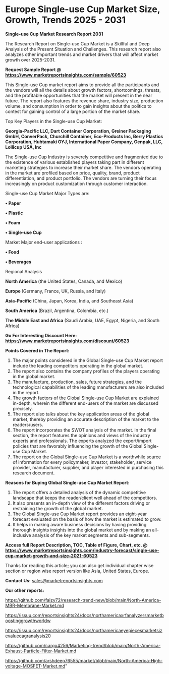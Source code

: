 # Europe Single-use Cup Market Size, Growth, Trends 2025 - 2031

<strong>Single-use Cup Market Research Report 2031</strong>

The Research Report on Single-use Cup Market is a Skillful and Deep Analysis of the Present Situation and Challenges. This research report also analyzes other important trends and market drivers that will affect market growth over 2025-2031.

<strong>Request Sample Report @ <a href=https://www.marketreportsinsights.com/sample/60523>https://www.marketreportsinsights.com/sample/60523</a></strong>

This Single-use Cup market report aims to provide all the participants and the vendors will all the details about growth factors, shortcomings, threats, and the profitable opportunities that the market will present in the near future. The report also features the revenue share, industry size, production volume, and consumption in order to gain insights about the politics to contest for gaining control of a large portion of the market share.

Top Key Players in the Single-use Cup Market:

<strong>Georgia-Pacific LLC, Dart Container Corporation, Greiner Packaging GmbH, ConverPack, Churchill Container, Eco-Products Inc, Berry Plastics Corporation, Huhtamaki OYJ, International Paper Company, Genpak, LLC, Lollicup USA, Inc</strong>

The Single-use Cup Industry is severely competitive and fragmented due to the existence of various established players taking part in different marketing strategies to increase their market share. The vendors operating in the market are profiled based on price, quality, brand, product differentiation, and product portfolio. The vendors are turning their focus increasingly on product customization through customer interaction.

Single-use Cup Market Major Types are:

<strong>• Paper

• Plastic

• Foam

• Single-use Cup</strong>

Market Major end-user applications :

<strong>• Food

• Beverages</strong>

Regional Analysis

</u><strong><b>North America</b></strong> (the United States, Canada, and Mexico)

<strong><b>Europe </b></strong>(Germany, France, UK, Russia, and Italy)

<strong><b>Asia-Pacific</b></strong> (China, Japan, Korea, India, and Southeast Asia)

<strong><b>South America</b></strong> (Brazil, Argentina, Colombia, etc.)

<strong><b>The Middle East and Africa</b></strong> (Saudi Arabia, UAE, Egypt, Nigeria, and South Africa)

<strong>Go For Interesting Discount Here: <a href=https://www.marketreportsinsights.com/discount/60523>https://www.marketreportsinsights.com/discount/60523</a></strong>

<strong>Points Covered in The Report:</strong>
<ol>
  <li>The major points considered in the Global Single-use Cup Market report include the leading competitors operating in the global market.</li>
  <li>The report also contains the company profiles of the players operating in the global market.</li>
  <li>The manufacture, production, sales, future strategies, and the technological capabilities of the leading manufacturers are also included in the report.</li>
  <li>The growth factors of the Global Single-use Cup Market are explained in-depth, wherein the different end-users of the market are discussed precisely.</li>
  <li>The report also talks about the key application areas of the global market, thereby providing an accurate description of the market to the readers/users.</li>
  <li>The report incorporates the SWOT analysis of the market. In the final section, the report features the opinions and views of the industry experts and professionals. The experts analyzed the export/import policies that are favorably influencing the growth of the Global Single-use Cup Market.</li>
  <li>The report on the Global Single-use Cup Market is a worthwhile source of information for every policymaker, investor, stakeholder, service provider, manufacturer, supplier, and player interested in purchasing this research document.</li>
</ol>
<strong>Reasons for Buying Global Single-use Cup Market Report:</strong>

<ol>
  <li>The report offers a detailed analysis of the dynamic competitive landscape that keeps the reader/client well ahead of the competitors.</li>
  <li>It also presents an in-depth view of the different factors driving or restraining the growth of the global market.</li>
  <li>The Global Single-use Cup Market report provides an eight-year forecast evaluated on the basis of how the market is estimated to grow.</li>
  <li>It helps in making aware business decisions by having providing thorough insights insights into the global market and by making an all-inclusive analysis of the key market segments and sub-segments.</li>
</ol>
<strong>Access full Report Description, TOC, Table of Figure, Chart, etc. @ <a href=https://www.marketreportsinsights.com/industry-forecast/single-use-cup-market-growth-and-size-2021-60523>https://www.marketreportsinsights.com/industry-forecast/single-use-cup-market-growth-and-size-2021-60523</a></strong>


Thanks for reading this article; you can also get individual chapter wise section or region wise report version like Asia, United States, Europe.

<strong>Contact Us:</strong>
sales@marketreportsinsights.com

<strong>Our other reports:</strong>

<a href=https://github.com/faizy72/research-trend-new/blob/main/North-America-MBR-Membrane-Market.md>https://github.com/faizy72/research-trend-new/blob/main/North-America-MBR-Membrane-Market.md</a>

<a href=https://issuu.com/reportsinsights24/docs/northamericaxrfanalyzersmarketboostinggrowthworldw>https://issuu.com/reportsinsights24/docs/northamericaxrfanalyzersmarketboostinggrowthworldw</a>

<a href=https://issuu.com/reportsinsights24/docs/northamericaeyepiecesmarketsizevaluecagranalysis20>https://issuu.com/reportsinsights24/docs/northamericaeyepiecesmarketsizevaluecagranalysis20</a>

<a href=https://github.com/cargo4256/Marketing-trend/blob/main/North-America-Exhaust-Particle-Filter-Market.md>https://github.com/cargo4256/Marketing-trend/blob/main/North-America-Exhaust-Particle-Filter-Market.md</a>

<a href=https://github.com/arshdeep76555/market/blob/main/North-America-High-voltage-MOSFET-Market.md>https://github.com/arshdeep76555/market/blob/main/North-America-High-voltage-MOSFET-Market.md</a>"
